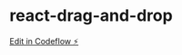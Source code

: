 # react-drag-and-drop

[Edit in Codeflow ⚡️](https://stackblitz.com/~/github.com/davidhernandezeverdax/react-drag-and-drop)